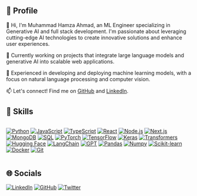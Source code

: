 ## 🌟 Profile

👋 Hi, I'm Muhammad Hamza Ahmad, an ML Engineer specializing in Generative AI and full stack development. I'm passionate about leveraging cutting-edge AI technologies to create innovative solutions and enhance user experiences.

🚀 Currently working on projects that integrate large language models and generative AI into scalable web applications.

🤖 Experienced in developing and deploying machine learning models, with a focus on natural language processing and computer vision.

📫 Let's connect! Find me on [GitHub](https://github.com/YourUsername) and [LinkedIn](https://www.linkedin.com/in/YourUsername/).

## 🚀 Skills

<div style="display: flex; flex-wrap: wrap; justify-content: space-evenly;">

  [![Python](https://img.shields.io/badge/-Python-blue?style=for-the-badge&logo=python&logoColor=white)](https://www.python.org/)
  [![JavaScript](https://img.shields.io/badge/-JavaScript-yellow?style=for-the-badge&logo=javascript&logoColor=white)](https://developer.mozilla.org/en-US/docs/Web/JavaScript)
  [![TypeScript](https://img.shields.io/badge/-TypeScript-blue?style=for-the-badge&logo=typescript&logoColor=white)](https://www.typescriptlang.org/)
  [![React](https://img.shields.io/badge/-React-blue?style=for-the-badge&logo=react&logoColor=white)](https://reactjs.org/)
  [![Node.js](https://img.shields.io/badge/-Node.js-green?style=for-the-badge&logo=node.js&logoColor=white)](https://nodejs.org/)
  [![Next.js](https://img.shields.io/badge/-Next.js-black?style=for-the-badge&logo=next.js&logoColor=white)](https://nextjs.org/)
  [![MongoDB](https://img.shields.io/badge/-MongoDB-green?style=for-the-badge&logo=mongodb&logoColor=white)](https://www.mongodb.com/)
  [![SQL](https://img.shields.io/badge/-SQL-lightgrey?style=for-the-badge&logo=sql&logoColor=white)](https://www.w3schools.com/sql/)
  [![PyTorch](https://img.shields.io/badge/-PyTorch-orange?style=for-the-badge&logo=pytorch&logoColor=white)](https://pytorch.org/)
  [![TensorFlow](https://img.shields.io/badge/-TensorFlow-orange?style=for-the-badge&logo=tensorflow&logoColor=white)](https://www.tensorflow.org/)
  [![Keras](https://img.shields.io/badge/-Keras-red?style=for-the-badge&logo=keras&logoColor=white)](https://keras.io/)
  [![Transformers](https://img.shields.io/badge/-Transformers-yellow?style=for-the-badge&logo=huggingface&logoColor=white)](https://huggingface.co/transformers/)
  [![Hugging Face](https://img.shields.io/badge/-Hugging_Face-yellow?style=for-the-badge&logo=huggingface&logoColor=white)](https://huggingface.co/)
  [![LangChain](https://img.shields.io/badge/-LangChain-blue?style=for-the-badge&logo=chainlink&logoColor=white)](https://langchain.org/)
  [![GPT](https://img.shields.io/badge/-GPT-lightgrey?style=for-the-badge&logo=openai&logoColor=white)](https://openai.com/)
  [![Pandas](https://img.shields.io/badge/-Pandas-lightgrey?style=for-the-badge&logo=pandas&logoColor=white)](https://pandas.pydata.org/)
  [![Numpy](https://img.shields.io/badge/-Numpy-blue?style=for-the-badge&logo=numpy&logoColor=white)](https://numpy.org/)
  [![Scikit-learn](https://img.shields.io/badge/-Scikit--learn-orange?style=for-the-badge&logo=scikit-learn&logoColor=white)](https://scikit-learn.org/)
  [![Docker](https://img.shields.io/badge/-Docker-blue?style=for-the-badge&logo=docker&logoColor=white)](https://www.docker.com/)
  [![Git](https://img.shields.io/badge/-Git-black?style=for-the-badge&logo=git&logoColor=white)](https://git-scm.com/)

</div>

## 🌐 Socials

[![LinkedIn](https://img.shields.io/badge/-LinkedIn-blue?style=for-the-badge&logo=linkedin&logoColor=white)](https://www.linkedin.com/)
[![GitHub](https://img.shields.io/badge/-GitHub-black?style=for-the-badge&logo=github&logoColor=white)](https://github.com/)
[![Twitter](https://img.shields.io/badge/-Twitter-blue?style=for-the-badge&logo=twitter&logoColor=white)](https://twitter.com/)
